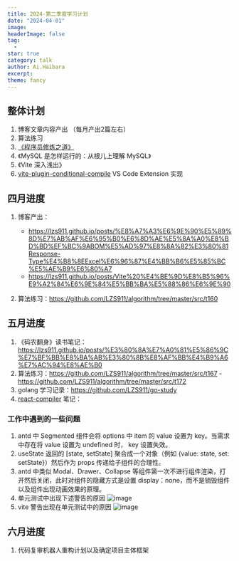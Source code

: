 ```yaml
---
title: 2024-第二季度学习计划
date: "2024-04-01"
image: 
headerImage: false
tag:
  -
star: true
category: talk
author: Ai.Haibara
excerpt: 
theme: fancy
---
```


## 整体计划

1. 博客文章内容产出 （每月产出2篇左右）
2. 算法练习
3. [《程序员修炼之道》](https://github.com/LZS911/Book-Doc/blob/master/%E7%A8%8B%E5%BA%8F%E5%91%98%E4%BF%AE%E7%82%BC%E4%B9%8B%E9%81%93-%E4%B8%AD%E6%96%87%E7%89%88.pdf)
4. 《MySQL 是怎样运行的：从根儿上理解 MySQL》
5. 《Vite 深入浅出》
6. [vite-plugin-conditional-compile](vite-plugin-conditional-compile) VS Code Extension 实现

## 四月进度

1. 博客产出：
     - <https://lzs911.github.io/posts/%E8%A7%A3%E6%9E%90%E5%89%8D%E7%AB%AF%E6%95%B0%E6%8D%AE%E5%8A%A0%E8%BD%BD%EF%BC%9ABOM%E5%AD%97%E8%8A%82%E3%80%81Response-Type%E4%B8%8EExcel%E6%96%87%E4%BB%B6%E5%85%BC%E5%AE%B9%E6%80%A7>  
     - <https://lzs911.github.io/posts/Vite%20%E4%BE%9D%E8%B5%96%E9%A2%84%E6%9E%84%E5%BB%BA%E5%88%86%E6%9E%90>

2. 算法练习：<https://github.com/LZS911/algorithm/tree/master/src/t160>


## 五月进度

1.  《码农翻身》读书笔记：<https://lzs911.github.io/posts/%E3%80%8A%E7%A0%81%E5%86%9C%E7%BF%BB%E8%BA%AB%E3%80%8B%E8%AF%BB%E4%B9%A6%E7%AC%94%E8%AE%B0>
2.  算法练习：<https://github.com/LZS911/algorithm/tree/master/src/t167> - <https://github.com/LZS911/algorithm/tree/master/src/t172>
3.  golang 学习记录：<https://github.com/LZS911/go-study>
4.  [react-compiler](https://react.dev/learn/react-compiler) 笔记：<todo>

### 工作中遇到的一些问题
1. antd 中 Segmented 组件会将 options 中 item 的 value 设置为 key。当需求中存在将 value 设置为 undefined 时， key 设置失效。
2. useState 返回的 [state, setState] 聚合成一个对象（例如 {value: state, set: setState}）然后作为 props 传递给子组件的合理性。
3. antd 中类似 Modal、Drawer、Collapse 等组件第一次不进行组件渲染，打开然后关闭，此时对组件的隐藏方式是设置 display：none，而不是销毁组件以及组件出现动画效果的原理。
4. 单元测试中出现下述警告的原因
![image](https://github.com/LZS911/LZS911.github.io/assets/42765421/a84e0592-1d0d-42df-aa7c-e9fc024f4b6c)
5. vite 警告出现在单元测试中的原因
![image](https://github.com/LZS911/LZS911.github.io/assets/42765421/65f8b914-a54d-4808-ac70-ce31adc50619)

## 六月进度
1. 代码复审机器人重构计划以及确定项目主体框架
